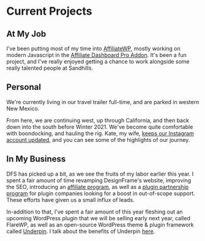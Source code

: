 # Current Projects

## At My Job

I've been putting most of my time into [AffiliateWP](https://www.affiliatewp.com), mostly working on modern Javascript in the [Affiliate Dashboard Pro Addon](https://affiliatewp.com/affiliate-dashboard-in-beta). It's been a fun project, and I've really enjoyed getting a chance to work alongside some really talented people at Sandhills.

## Personal

We're currently living in our travel trailer full-time, and are parked in western New Mexico.

From here, we are continuing west, up through California, and then back down into the south before Winter 2021. We've become quite comfortable with boondocking, and hauling the rig. Kate, my wife, [keeps our Instagram account updated](instagram.com/our_casual_weirdness/), and you can see some of the highlights of our journey.

## In My Business

DFS has picked up a bit, as we see the fruits of my labor earlier this year. I spent a fair amount of time revamping DesignFrame's website, improving the SEO, introducing an [affiliate program](https://designframesolutions.com/become-an-affiliate/), as well as a [plugin partnership program](https://designframesolutions.com/plugin-support-program/) for plugin companies looking for a boost in out-of-scope support. These efforts have given us a small influx of leads.

In-addition to that, I've spent a fair amount of this year fleshing out an upcoming WordPress plugin that we will be selling early next year, called FlareWP, as well as 
an open-source WordPress theme & plugin framework called [Underpin](https://github.com/alexstandiford/underpin). I talk about the benefits of Underpin [here](https://designframesolutions.com/how-underpin-keeps-technical-debt-low/).
